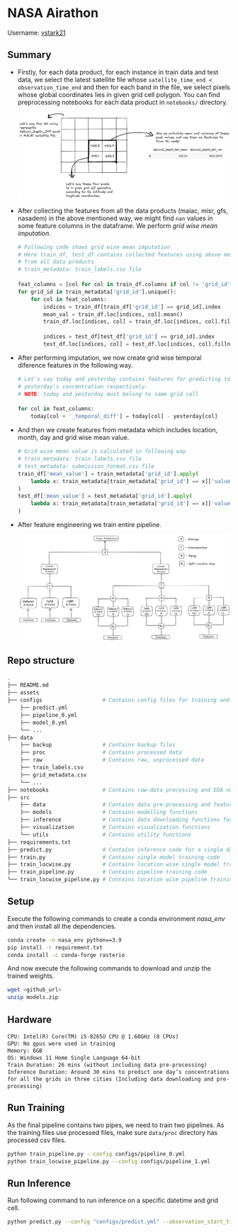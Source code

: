 # NASA Airathon

Username: [vstark21](https://www.drivendata.org/users/vstark21/)

## Summary

* Firstly, for each data product, for each instance in train data and test data, we select the latest satellite file whose `satellite_time_end < observation_time_end` and then for each band in the file, we select pixels whose global coordinates lies in given grid cell polygon. You can find preprocessing notebooks for each data product in `notebooks/` directory.
  
  ![dp](assets/dp.png)

* After collecting the features from all the data products (maiac, misr, gfs, nasadem) in the above mentioned way, we might find `nan` values in some feature columns in the dataframe. We perform *grid wise mean imputation*.
  
  ```python
  # Following code shows grid wise mean imputation
  # Here train_df, test_df contains collected features using above method
  # from all data products
  # train_metadata: train_labels.csv file
  
  feat_columns = [col for col in train_df.columns if col != 'grid_id']
  for grid_id in train_metadata['grid_id'].unique():
      for col in feat_columns:
          indices = train_df[train_df['grid_id'] == grid_id].index
          mean_val = train_df.loc[indices, col].mean()
          train_df.loc[indices, col] = train_df.loc[indices, col].fillna(mean_val)
          
          indices = test_df[test_df['grid_id'] == grid_id].index
          test_df.loc[indices, col] = test_df.loc[indices, col].fillna(mean_val)
  ```

* After performing imputation, we now create grid wise temporal diference features in the following way.
  
  ```python
  # Let's say today and yesterday contains features for predicting today's 
  # yesterday's concentration respectively. 
  # NOTE: today and yesterday must belong to same grid cell
  
  for col in feat_columns:
      today[col + '_temporal_diff'] = today[col] - yesterday[col]
  ```

* And then we create features from metadata which includes location, month, day and grid wise mean value.
  
  ```python
  # Grid wise mean value is calculated in following way
  # train_metadata: train_labels.csv file
  # test_metadata: submission_format.csv file
  train_df['mean_value'] = train_metadata['grid_id'].apply(
      lambda x: train_metadata[train_metadata['grid_id'] == x]['value'].mean()
  )
  test_df['mean_value'] = test_metadata['grid_id'].apply(
      lambda x: train_metadata[train_metadata['grid_id'] == x]['value'].mean()
  )
  ```

* After feature engineering we train entire pipeline.
  
  ![md](assets/md.png)

## Repo structure

```bash
.
├── README.md 
├── assets
├── configs                   # Contains config files for training and inference
    ├── predict.yml
    ├── pipeline_0.yml
    ├── model_0.yml
    └── ...
├── data
    ├── backup                # Contains backup files
    ├── proc                  # Contains processed data
    ├── raw                   # Contains raw, unprocessed data
    ├── train_labels.csv
    ├── grid_metadata.csv
    └── ...
├── notebooks                 # Contains raw-data processing and EDA notebooks
├── src
    ├── data                  # Contains data pre-processing and feature engineering functions
    ├── models                # Contains modelling functions
    ├── inference             # Contains data downloading functions for inference
    ├── visualization         # Contains visualization functions
    └── utils                 # Contains utility functions
├── requirements.txt
├── predict.py                # Contains inference code for a single data point
├── train.py                  # Contains single model training code
├── train_locwise.py          # Contains location wise single model training code
├── train_pipeline.py         # Contains pipeline training code 
└── train_locwise_pipeline.py # Contains location wise pipeline training code
```

## Setup

Execute the following commands to create a conda environment *nasa_env* and then install all the dependencies.

```bash
conda create -n nasa_env python==3.9
pip install -r requirement.txt
conda install -c conda-forge rasterio
```

And now execute the following commands to download and unzip the trained weights. 

```bash
wget <github_url>
unzip models.zip
```

## Hardware

```
CPU: Intel(R) Core(TM) i5-8265U CPU @ 1.60GHz (8 CPUs)
GPU: No gpus were used in training
Memory: 8GB
OS: Windows 11 Home Single Language 64-bit
Train Duration: 26 mins (without including data pre-processing)
Inference Duration: Around 30 mins to predict one day’s concentrations for all the grids in three cities (Including data downloading and pre-processing)
```

## Run Training

As the final pipeline contains two pipes, we need to train two pipelines. As the training files use processed files, make sure `data/proc` directory has processed csv files.

```bash
python train_pipeline.py --config configs/pipeline_0.yml
python train_locwise_pipeline.py --config configs/pipeline_1.yml
```

## Run Inference

Run following command to run inference on a specific datetime and grid cell.

```bash
python predict.py --config "configs/predict.yml" --observation_start_time "2021-03-02T18:30:00Z" --grid_id "C7PGV" --satdata_file "data/pm25_satellite_metadata.csv" --ncar_email <username> --ncar_pswd <password>
```